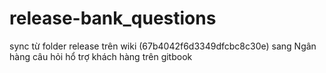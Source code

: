 # release-bank_questions
sync từ folder release trên wiki (67b4042f6d3349dfcbc8c30e) sang Ngân hàng câu hỏi hổ trợ khách hàng trên gitbook
